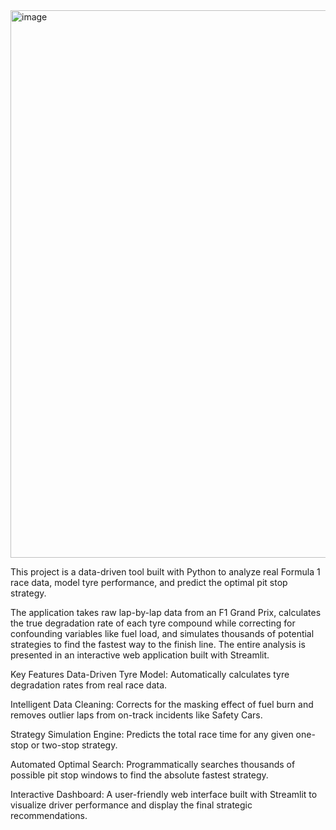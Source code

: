 <img width="1915" height="876" alt="image" src="https://github.com/user-attachments/assets/61744019-85ec-4196-b940-9115b7368cb5" />

This project is a data-driven tool built with Python to analyze real Formula 1 race data, model tyre performance, and predict the optimal pit stop strategy.

The application takes raw lap-by-lap data from an F1 Grand Prix, calculates the true degradation rate of each tyre compound while correcting for confounding variables like fuel load, and simulates thousands of potential strategies to find the fastest way to the finish line. The entire analysis is presented in an interactive web application built with Streamlit.

Key Features
Data-Driven Tyre Model: Automatically calculates tyre degradation rates from real race data.

Intelligent Data Cleaning: Corrects for the masking effect of fuel burn and removes outlier laps from on-track incidents like Safety Cars.

Strategy Simulation Engine: Predicts the total race time for any given one-stop or two-stop strategy.

Automated Optimal Search: Programmatically searches thousands of possible pit stop windows to find the absolute fastest strategy.

Interactive Dashboard: A user-friendly web interface built with Streamlit to visualize driver performance and display the final strategic recommendations.
